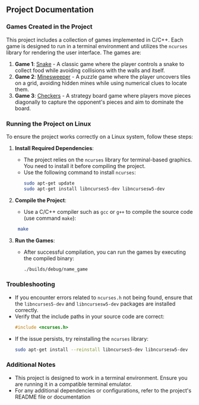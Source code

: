## Project Documentation

### Games Created in the Project
This project includes a collection of games implemented in C/C++. Each game is designed to run in a terminal environment and utilizes the `ncurses` library for rendering the user interface. The games are:

1. **Game 1**: [Snake](https://en.wikipedia.org/wiki/Snake_(video_game_genre)) - A classic game where the player controls a snake to collect food while avoiding collisions with the walls and itself.
2. **Game 2**: [Minesweeper](https://en.wikipedia.org/wiki/Minesweeper_(video_game)) - A puzzle game where the player uncovers tiles on a grid, avoiding hidden mines while using numerical clues to locate them.
3. **Game 3**: [Checkers](https://en.wikipedia.org/wiki/Draughts) - A strategy board game where players move pieces diagonally to capture the opponent's pieces and aim to dominate the board.

### Running the Project on Linux
To ensure the project works correctly on a Linux system, follow these steps:

1. **Install Required Dependencies**:
   - The project relies on the `ncurses` library for terminal-based graphics. You need to install it before compiling the project.
   - Use the following command to install `ncurses`:
     ```bash
     sudo apt-get update
     sudo apt-get install libncurses5-dev libncursesw5-dev
     ```

2. **Compile the Project**:
   - Use a C/C++ compiler such as `gcc` or `g++` to compile the source code (use command `make`):
    ```bash
     make
     ```

3. **Run the Games**:
   - After successful compilation, you can run the games by executing the compiled binary:
     ```bash
     ./builds/debug/name_game
     ```

### Troubleshooting
- If you encounter errors related to `ncurses.h` not being found, ensure that the `libncurses5-dev` and `libncursesw5-dev` packages are installed correctly.
- Verify that the include paths in your source code are correct:
  ```c
  #include <ncurses.h>
  ```
- If the issue persists, try reinstalling the `ncurses` library:
  ```bash
  sudo apt-get install --reinstall libncurses5-dev libncursesw5-dev
  ```

### Additional Notes
- This project is designed to work in a terminal environment. Ensure you are running it in a compatible terminal emulator.
- For any additional dependencies or configurations, refer to the project's README file or documentation